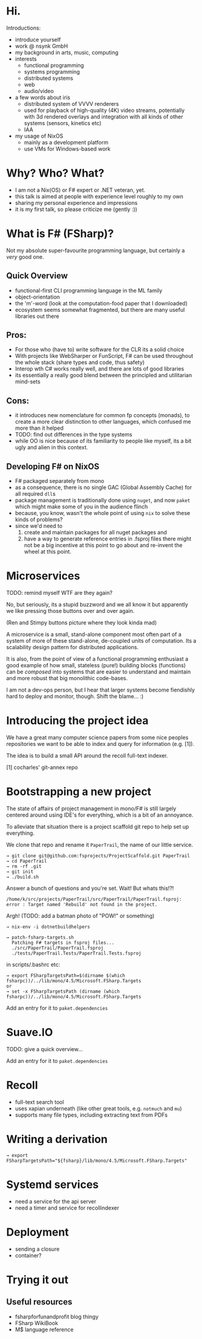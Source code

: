 # Hi.

<div class="notes">
Introductions:

- introduce yourself
- work @ nsynk GmbH
- my background in arts, music, computing
- interests
    * functional programming
    * systems programming
    * distributed systems
    * web
    * audio/video
- a few words about iris
    * distributed system of VVVV renderers
    * used for playback of high-quality (4K) video streams, potentially with 3d
      rendered overlays and integration with all kinds of other systems
      (sensors, kinetics etc)
    * IAA 
- my usage of NixOS
    * mainly as a development platform
    * use VMs for Windows-based work
</div>

# Why? Who? What?

- I am not a Nix(OS) or F\# expert or .NET veteran, yet.
- this talk is aimed at people with experience level roughly to my own
- sharing my personal experience and impressions
- it is my first talk, so please criticize me (gently :))

<div class="notes">
</div>

# What is F\# (FSharp)?

Not my absolute super-favourite programming language, but certainly a _very_ good one.

<div class="notes">
</div>

## Quick Overview

- functional-first CLI programming language in the ML family
- object-orientation
- the 'm'-word (look at the computation-food paper that I downloaded)
- ecosystem seems somewhat fragmented, but there are many useful libraries out there

<div class="notes">
</div>

## Pros: 

- For those who (have to) write software for the CLR its a solid choice
- With projects like WebSharper or FunScript, F# can be used throughout the
  whole stack (share types and code, thus safety)
- Interop wth C# works really well, and there are lots of good libraries
- its essentially a really good blend between the principled and utilitarian
  mind-sets

<div class="notes">
</div>

## Cons:

- it introduces new nomenclature for common fp concepts (monads), to create a
  more clear distinction to other languages, which confused me more than it
  helped
- TODO: find out differences in the type systems
- while OO is nice because of its familiarity to people like myself, its a bit
  ugly and alien in this context.
 
<div class="notes">
</div>

## Developing F\# on NixOS

- F# packaged separately from mono
- as a consequence, there is no single GAC (Global Assembly Cache) for all
  required `dll`s
- package management is traditionally done using `nuget`, and now `paket` which
  might make some of you in the audience flinch
- because, you know, wasn't the whole point of using `nix` to solve these kinds
  of problems?
- since we'd need to
  1) create and maintain packages for all nuget packages and
  2) have a way to generate reference entries in .fsproj files
  there might not be a big incentive at this point to go about and re-invent the
  wheel at this point.

<div class="notes">
</div>

# Microservices

TODO: remind myself WTF are they again?

No, but seriously, its a stupid buzzword and we all know it but apparently we
like pressing those buttons over and over again.

(Ren and Stimpy buttons picture where they look kinda mad)

A microservice is a small, stand-alone component most often part of a system of
more of these stand-alone, de-coupled units of computation. Its a scalability
design pattern for distributed applications.

It is also, from the point of view of a functional programming enthusiast a good
example of how small, stateless (pure!) building blocks (functions) can be
_composed_ into systems that are easier to understand and maintain and more
robust that big monolithic code-bases.

I am not a dev-ops person, but I hear that larger systems become fiendishly hard
to deploy and monitor, though. Shift the blame... :)

<div class="notes">
</div>

# Introducing the project idea

We have a great many computer science papers from some nice peoples repositories
we want to be able to index and query for information (e.g. [1]).

The idea is to build a small API around the recoll full-text indexer.

[1] cocharles' git-annex repo

<div class="notes">
</div>

# Bootstrapping a new project

The state of affairs of project management in mono/F# is still largely centered
around using IDE's for everything, which is a bit of an annoyance.

To alleviate that situation there is a project scaffold git repo to help set up
everything.

We clone that repo and rename it `PaperTrail`, the name of our little service.

```
→ git clone git@github.com:fsprojects/ProjectScaffold.git PaperTrail
→ cd PaperTrail
→ rm -rf .git
→ git init
→ ./build.sh
```
Answer a bunch of questions and you're set. Wait! But whats this!?!

```
/home/k/src/projects/PaperTrail/src/PaperTrail/PaperTrail.fsproj: error : Target named 'Rebuild' not found in the project.
```

Argh! (TODO: add a batman photo of "POW!" or something)

```
→ nix-env -i dotnetbuildhelpers
```

```
→ patch-fsharp-targets.sh
  Patching F# targets in fsproj files...
  ./src/PaperTrail/PaperTrail.fsproj
  ./tests/PaperTrail.Tests/PaperTrail.Tests.fsproj
```


in scripts/.bashrc etc:

```
→ export FSharpTargetsPath=$(dirname $(which fsharpc))/../lib/mono/4.5/Microsoft.FSharp.Targets
or
→ set -x FSharpTargetsPath (dirname (which fsharpc))/../lib/mono/4.5/Microsoft.FSharp.Targets
```

Add an entry for it to `paket.dependencies` 

<div class="notes">
</div>

# Suave.IO

TODO: give a quick overview...

Add an entry for it to `paket.dependencies` 

# Recoll

- full-text search tool 
- uses xapian underneath (like other great tools, e.g. `notmuch` and `mu`)
- supports many file types, including extracting text from PDFs 

<div class="notes">
</div>

# Writing a derivation

```
→ export FSharpTargetsPath="${fsharp}/lib/mono/4.5/Microsoft.FSharp.Targets"
```

<div class="notes">
</div>

# Systemd services

- need a service for the api server
- need a timer and service for recollindexer

<div class="notes">
</div>

# Deployment

- sending a closure
- container?

<div class="notes">
</div>

# Trying it out

<div class="notes">
</div>

## Useful resources

- fsharpforfunandprofit blog thingy
- FSharp WikiBook
- M$ language reference

<div class="notes">
</div>
